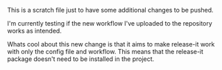 This is a scratch file just to have some additional changes to be pushed.

I'm currently testing if the new workflow I've uploaded to the repository works
as intended.

Whats cool about this new change is that it aims to make release-it work with
only the config file and workflow. This means that the release-it package
doesn't need to be installed in the project.
